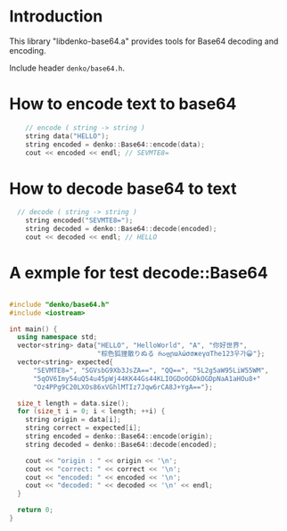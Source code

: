 # Introduction

This library "libdenko-base64.a" provides tools for Base64 decoding and encoding.

Include header `denko/base64.h`.

# How to encode text to base64

```cpp
	// encode ( string -> string )
	string data("HELLO");
	string encoded = denko::Base64::encode(data);
	cout << encoded << endl; // SEVMTE8=
```

# How to decode base64 to text
```cpp
  // decode ( string -> string )
	string encoded("SEVMTE8=");
	string decoded = denko::Base64::decode(encoded);
	cout << decoded << endl; // HELLO
```

# A exmple for test decode::Base64

```cpp

#include "denko/base64.h"
#include <iostream>

int main() {
  using namespace std;
  vector<string> data{"HELLO", "HelloWorld", "A", "你好世界",
                      "棕色狐狸散りぬる რაფրաλώσσжеγαThe123우가😀"};
  vector<string> expected{
      "SEVMTE8=", "SGVsbG9Xb3JsZA==", "QQ==", "5L2g5aW95LiW55WM",
      "5qOV6Imy54uQ54u45pWj44KK44Gs44KLIOGDoOGDkOGDpNaA1aHOu8+"
      "Oz4PPg9C20LXOs86xVGhlMTIz7Jqw6rCA8J+YgA=="};

  size_t length = data.size();
  for (size_t i = 0; i < length; ++i) {
    string origin = data[i];
    string correct = expected[i];
    string encoded = denko::Base64::encode(origin);
    string decoded = denko::Base64::decode(encoded);

    cout << "origin : " << origin << '\n';
    cout << "correct: " << correct << '\n';
    cout << "encoded: " << encoded << '\n';
    cout << "decoded: " << decoded << '\n' << endl;
  }

  return 0;
}
```